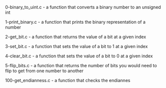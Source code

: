 0-binary_to_uint.c - a function that converts a binary number to an unsigned int

1-print_binary.c - a function that prints the binary representation of a number

2-get_bit.c - a function that returns the value of a bit at a given index

3-set_bit.c - a function that sets the value of a bit to 1 at a given index

4-clear_bit.c - a function that sets the value of a bit to 0 at a given index

5-flip_bits.c - a function that returns the number of bits you would need to flip to get from one number to another

100-get_endianness.c - a function that checks the endiannes 